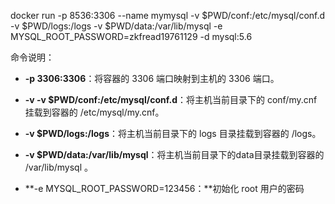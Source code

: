 docker run -p 8536:3306 --name mymysql -v $PWD/conf:/etc/mysql/conf.d -v $PWD/logs:/logs -v $PWD/data:/var/lib/mysql -e MYSQL\_ROOT\_PASSWORD=zkfread19761129 -d mysql:5.6

命令说明：

* **-p 3306:3306**：将容器的 3306 端口映射到主机的 3306 端口。

* **-v -v $PWD/conf:/etc/mysql/conf.d**：将主机当前目录下的 conf/my.cnf 挂载到容器的 /etc/mysql/my.cnf。

* **-v $PWD/logs:/logs**：将主机当前目录下的 logs 目录挂载到容器的 /logs。

* **-v $PWD/data:/var/lib/mysql**：将主机当前目录下的data目录挂载到容器的 /var/lib/mysql 。

* **-e MYSQL\_ROOT\_PASSWORD=123456：**初始化 root 用户的密码



